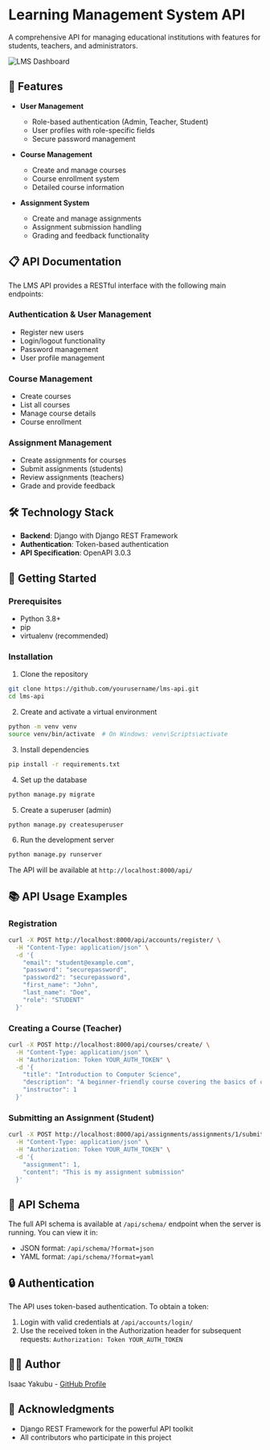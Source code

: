 # Learning Management System API

A comprehensive API for managing educational institutions with features for students, teachers, and administrators.

![LMS Dashboard](https://via.placeholder.com/800x400?text=LMS+Dashboard)

## 🌟 Features

- **User Management**
  - Role-based authentication (Admin, Teacher, Student)
  - User profiles with role-specific fields
  - Secure password management

- **Course Management**
  - Create and manage courses
  - Course enrollment system
  - Detailed course information

- **Assignment System**
  - Create and manage assignments
  - Assignment submission handling
  - Grading and feedback functionality

## 📋 API Documentation

The LMS API provides a RESTful interface with the following main endpoints:

### Authentication & User Management
- Register new users
- Login/logout functionality
- Password management
- User profile management

### Course Management
- Create courses
- List all courses
- Manage course details
- Course enrollment

### Assignment Management
- Create assignments for courses
- Submit assignments (students)
- Review assignments (teachers)
- Grade and provide feedback

## 🛠️ Technology Stack

- **Backend**: Django with Django REST Framework
- **Authentication**: Token-based authentication
- **API Specification**: OpenAPI 3.0.3

## 🚀 Getting Started

### Prerequisites

- Python 3.8+
- pip
- virtualenv (recommended)

### Installation

1. Clone the repository
```bash
git clone https://github.com/yourusername/lms-api.git
cd lms-api
```

2. Create and activate a virtual environment
```bash
python -m venv venv
source venv/bin/activate  # On Windows: venv\Scripts\activate
```

3. Install dependencies
```bash
pip install -r requirements.txt
```

4. Set up the database
```bash
python manage.py migrate
```

5. Create a superuser (admin)
```bash
python manage.py createsuperuser
```

6. Run the development server
```bash
python manage.py runserver
```

The API will be available at `http://localhost:8000/api/`

## 📚 API Usage Examples

### Registration

```bash
curl -X POST http://localhost:8000/api/accounts/register/ \
  -H "Content-Type: application/json" \
  -d '{
    "email": "student@example.com",
    "password": "securepassword",
    "password2": "securepassword",
    "first_name": "John",
    "last_name": "Doe",
    "role": "STUDENT"
  }'
```

### Creating a Course (Teacher)

```bash
curl -X POST http://localhost:8000/api/courses/create/ \
  -H "Content-Type: application/json" \
  -H "Authorization: Token YOUR_AUTH_TOKEN" \
  -d '{
    "title": "Introduction to Computer Science",
    "description": "A beginner-friendly course covering the basics of computer science",
    "instructor": 1
  }'
```

### Submitting an Assignment (Student)

```bash
curl -X POST http://localhost:8000/api/assignments/assignments/1/submit/ \
  -H "Content-Type: application/json" \
  -H "Authorization: Token YOUR_AUTH_TOKEN" \
  -d '{
    "assignment": 1,
    "content": "This is my assignment submission"
  }'
```

## 📝 API Schema

The full API schema is available at `/api/schema/` endpoint when the server is running. You can view it in:
- JSON format: `/api/schema/?format=json`
- YAML format: `/api/schema/?format=yaml`

## 🔒 Authentication

The API uses token-based authentication. To obtain a token:

1. Login with valid credentials at `/api/accounts/login/`
2. Use the received token in the Authorization header for subsequent requests:
   `Authorization: Token YOUR_AUTH_TOKEN`



## 👨‍💻 Author

Isaac Yakubu - [GitHub Profile](https://github.com/isaacyakubu)

## 🙏 Acknowledgments

- Django REST Framework for the powerful API toolkit
- All contributors who participate in this project
